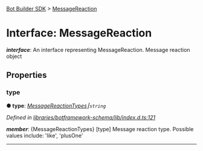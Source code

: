 [Bot Builder SDK](../README.md) > [MessageReaction](../interfaces/botbuilder.messagereaction.md)



# Interface: MessageReaction

*__interface__*: An interface representing MessageReaction. Message reaction object



## Properties
<a id="type"></a>

###  type

**●  type**:  *[MessageReactionTypes](../enums/botbuilder.messagereactiontypes.md)⎮`string`* 

*Defined in [libraries/botframework-schema/lib/index.d.ts:121](https://github.com/Microsoft/botbuilder-js/blob/ce808e0/libraries/botframework-schema/lib/index.d.ts#L121)*


*__member__*: {MessageReactionTypes} [type] Message reaction type. Possible values include: 'like', 'plusOne'





___


